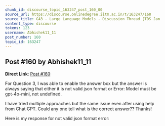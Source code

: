 ```yaml
---
chunk_id: discourse_topic_163247_post_160_00
source_url: https://discourse.onlinedegree.iitm.ac.in/t/163247/160
source_title: GA3 - Large Language Models - Discussion Thread [TDS Jan 2025]
content_type: discourse
tokens: 123
username: Abhishek11_11
post_number: 160
topic_id: 163247
---
```


## Post #160 by Abhishek11_11

**Direct Link**: [Post #160](https://discourse.onlinedegree.iitm.ac.in/t/163247/160)

For Question 3, I was able to enable the answer box but the answer is always saying that either it is not valid json format or Error: Model must be gpt-4o-mini, not undefined.

I have tried multiple approaches but the same issue even after using help from Chat GPT. Could any one tell what is the correct answer?? Thanks!

Here is my response for not valid json format error:
